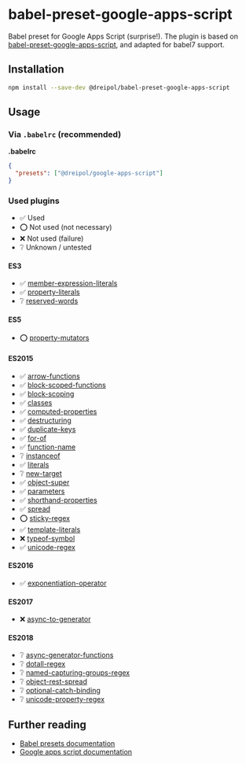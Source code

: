 # babel-preset-google-apps-script
Babel preset for Google Apps Script (surprise!). The plugin is based on [babel-preset-google-apps-script](https://github.com/eiel/babel-preset-google-apps-script/), and adapted for babel7 support. 

## Installation

```sh
npm install --save-dev @dreipol/babel-preset-google-apps-script
```

## Usage

### Via `.babelrc` (recommended)

**.babelrc**

```json
{
  "presets": ["@dreipol/google-apps-script"]
}
```

### Used plugins

- :white_check_mark: Used
- :o: Not used (not necessary)
- :x: Not used (failure)
- :grey_question: Unknown / untested

#### ES3

- :white_check_mark: [member-expression-literals](https://babeljs.io/docs/en/babel-plugin-transform-member-expression-literals)
- :white_check_mark: [property-literals](https://babeljs.io/docs/en/babel-plugin-transform-property-literals)
- :grey_question: [reserved-words](https://babeljs.io/docs/en/babel-plugin-transform-reserved-words)

#### ES5

- :o: [property-mutators](https://babeljs.io/docs/en/babel-plugin-transform-property-mutators)

#### ES2015

- :white_check_mark: [arrow-functions](https://babeljs.io/docs/en/babel-plugin-transform-arrow-functions)
- :white_check_mark: [block-scoped-functions](https://babeljs.io/docs/en/babel-plugin-transform-block-scoped-functions)
- :white_check_mark: [block-scoping](https://babeljs.io/docs/en/babel-plugin-transform-block-scoping)
- :white_check_mark: [classes](https://babeljs.io/docs/en/babel-plugin-transform-classes)
- :white_check_mark: [computed-properties](https://babeljs.io/docs/en/babel-plugin-transform-computed-properties)
- :white_check_mark: [destructuring](https://babeljs.io/docs/en/babel-plugin-transform-destructuring)
- :white_check_mark: [duplicate-keys](https://babeljs.io/docs/en/babel-plugin-transform-duplicate-keys)
- :white_check_mark: [for-of](https://babeljs.io/docs/en/babel-plugin-transform-for-of)
- :white_check_mark: [function-name](https://babeljs.io/docs/en/babel-plugin-transform-function-name)
- :grey_question: [instanceof](https://babeljs.io/docs/en/babel-plugin-transform-instanceof)
- :white_check_mark: [literals](https://babeljs.io/docs/en/babel-plugin-transform-literals)
- :grey_question: [new-target](https://babeljs.io/docs/en/babel-plugin-transform-new-target)
- :white_check_mark: [object-super](https://babeljs.io/docs/en/babel-plugin-transform-object-super)
- :white_check_mark: [parameters](https://babeljs.io/docs/en/babel-plugin-transform-parameters)
- :white_check_mark: [shorthand-properties](https://babeljs.io/docs/en/babel-plugin-transform-shorthand-properties)
- :white_check_mark: [spread](https://babeljs.io/docs/en/babel-plugin-transform-spread)
- :o: [sticky-regex](https://babeljs.io/docs/en/babel-plugin-transform-sticky-regex)
- :white_check_mark: [template-literals](https://babeljs.io/docs/en/babel-plugin-transform-template-literals)
- :x: [typeof-symbol](https://babeljs.io/docs/en/babel-plugin-transform-typeof-symbol)
- :white_check_mark: [unicode-regex](https://babeljs.io/docs/en/babel-plugin-transform-unicode-regex)

#### ES2016

- :white_check_mark: [exponentiation-operator](https://babeljs.io/docs/en/babel-plugin-transform-exponentiation-operator)

#### ES2017

- :x: [async-to-generator](https://babeljs.io/docs/en/babel-plugin-transform-async-to-generator)

#### ES2018

- :grey_question: [async-generator-functions](https://babeljs.io/docs/en/babel-plugin-proposal-async-generator-functions)
- :grey_question: [dotall-regex](https://babeljs.io/docs/en/babel-plugin-transform-dotall-regex)
- :grey_question: [named-capturing-groups-regex](https://babeljs.io/docs/en/babel-plugin-transform-named-capturing-groups-regex)
- :grey_question: [object-rest-spread](https://babeljs.io/docs/en/babel-plugin-proposal-object-rest-spread)
- :grey_question: [optional-catch-binding](https://babeljs.io/docs/en/babel-plugin-proposal-optional-catch-binding)
- :grey_question: [unicode-property-regex](https://babeljs.io/docs/en/babel-plugin-proposal-unicode-property-regex)

## Further reading

- [Babel presets documentation](https://babeljs.io/docs/en/presets)
- [Google apps script documentation](https://developers.google.com/apps-script/)
